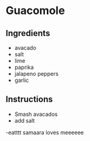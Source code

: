 # Guacomole
## Ingredients
- avacado
- salt
- lime
- paprika
- jalapeno peppers
- garlic
## Instructions
- Smash avacados
- add salt

-eatttt
samaara loves meeeeee

